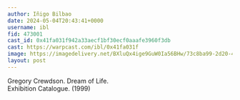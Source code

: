 ```yaml
---
author: Iñigo Bilbao
date: 2024-05-04T20:43:41+0000
username: ibl
fid: 473001
cast_id: 0x41fa031f942a33aecf1bf30ecf0aaafe3960f3db
cast: https://warpcast.com/ibl/0x41fa031f
image: https://imagedelivery.net/BXluQx4ige9GuW0Ia56BHw/73c8ba99-2d20-49be-7d5c-e882f2d4a200/original
layout: post
---
```

Gregory Crewdson. Dream of Life.  
Exhibition Catalogue. (1999)  

<img src='https://imagedelivery.net/BXluQx4ige9GuW0Ia56BHw/73c8ba99-2d20-49be-7d5c-e882f2d4a200/original' alt='' referrerpolicy='no-referrer'/>